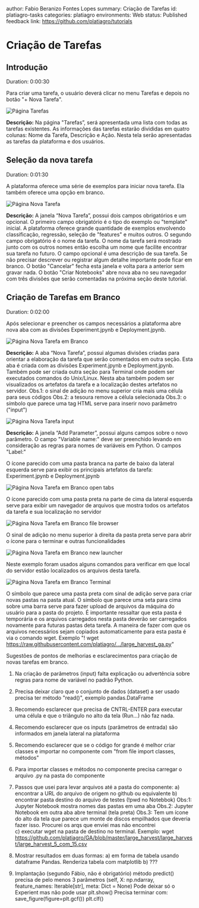 author: Fabio Beranizo Fontes Lopes
summary: Criação de Tarefas
id: platiagro-tasks
categories: platiagro
environments: Web
status: Published
feedback link: https://github.com/platiagro/tutorials

# Criação de Tarefas

## Introdução
Duration: 0:00:30

Para criar uma tarefa, o usuário deverá clicar no menu Tarefas e depois no botão "+ Nova Tarefa".

![Página Tarefas](./img/tarefas.png)

**Descrição:** Na página "Tarefas”, será apresentada uma lista com todas as tarefas existentes. As informações das tarefas estarão divididas em quatro colunas: Nome da Tarefa, Descrição e Ação.
Nesta tela serão apresentadas as tarefas da plataforma e dos usuários.

## Seleção da nova tarefa
Duration: 0:01:30

A plataforma oferece uma série de exemplos para iniciar nova tarefa. Ela também oferece uma opção em branco.

![Página Nova Tarefa](./img/nova_tarefa.png)

**Descrição:** A janela “Nova Tarefa”, possui dois campos obrigatórios e um opcional. 
O primeiro campo obrigatório é o tipo do exemplo ou "template" inicial. A plataforma oferece grande quantidade de exemplos envolvendo classificação, regressão, seleção de "features" e muitos outros.
O segundo campo obrigatório é o nome da tarefa. O nome da tarefa será mostrado junto com os outros nomes então escolha um nome que facilite encontrar sua tarefa no futuro.
O campo opcional é uma descrição de sua tarefa. Se não precisar descrever ou registrar algum detalhe importante pode ficar em branco.
O botão "Cancelar" fecha esta janela e volta para a anterior sem gravar nada.
O botão "Criar Notebooks" abre nova aba no seu navegador com três divisões que serão comentadas na próxima seção deste tutorial. 

## Criação de Tarefas em Branco
Duration: 0:02:00

Após selecionar e preencher os campos necessários a plataforma abre nova aba com as divisões Experiment.jpynb e Deployment.jpynb.

![Página Nova Tarefa em Branco](./img/nova_tarefa_abas.png)

**Descrição:** A aba “Nova Tarefa”, possui algumas divisões criadas para orientar a elaboração da tarefa que serão comentados em outra seção.
Esta aba é criada com as divisões Experiment.jpynb e Deployment.jpynb. Também pode ser criada outra seção para Terminal onde podem ser executados comandos do Unix/Linux.
Nesta aba também podem ser visualizados os artefatos da tarefa e a localização destes artefatos no servidor. 
   Obs.1: o sinal de adição no menu superior cria mais uma célula para seus códigos
   Obs.2: a tesoura remove a célula selecionada
   Obs.3: o símbolo que parece uma tag HTML serve para inserir novo parâmetro ("input")

![Página Nova Tarefa input](./img/nova_tarefa_input.png)

**Descrição:** A janela “Add Parameter”, possui alguns campos sobre o novo parâmetro.
O campo "Variable name:" deve ser preenchido levando em consideração as regras para nomes de variáveis em Python.
O campos "Label:" 

O ícone parecido com uma pasta branca na parte de baixo da lateral esquerda serve para exibir os principais artefatos da tarefa: Experiment.jpynb e Deployment.jpynb

![Página Nova Tarefa em Branco open tabs](./img/nova_tarefa_open_tabs.png)


O ícone parecido com uma pasta preta na parte de cima da lateral esquerda serve para exibir um navegador de arquivos que mostra todos os artefatos da tarefa e sua localização no servidor

![Página Nova Tarefa em Branco file browser](./img/nova_tarefa_file_browser.png)


O sinal de adição no menu superior à direita da pasta preta serve para abrir o ícone para o terminar e outras funcionalidades 

![Página Nova Tarefa em Branco new launcher](./img/nova_tarefa_file_browser_new_launcher.png)


Neste exemplo foram usados alguns comandos para verificar em que local do servidor estão localizados os arquivos desta tarefa.

![Página Nova Tarefa em Branco Terminal](./img/nova_tarefa_File_browser_New_launcher_Terminal.png)

O símbolo que parece uma pasta preta com sinal de adição serve para criar novas pastas na pasta atual.
O símbolo que parece uma seta para cima sobre uma barra serve para fazer upload de arquivos da máquina do usuário para a pasta do projeto. É importante ressaltar que esta pasta é temporária e os arquivos carregados nesta pasta deverão ser carregados novamente para futuras pastas deta tarefa.
A maneira de fazer com que os arquivos necessários sejam copiados automaticamente para esta pasta é via o comando wget.
Exemplo "! wget https://raw.githubusercontent.com/platiagro/.../large_harvest_ga.py"





Sugestões de pontos de melhorias e esclarecimentos para criação de novas tarefas em branco.

1) Na criação de parâmetros (input) falta explicação ou advertência sobre regras para nome de variável no padrão Python.
2) Precisa deixar claro que o conjunto de dados (dataset) a ser usado precisa ter método "read()", exemplo pandas.DataFrame
3) Recomendo esclarecer que precisa de CNTRL-ENTER para executar uma célula e que o triângulo no alto da tela (Run...) não faz nada.
4) Recomendo esclarecer que os inputs (parâmetros de entrada) são informados em janela lateral na plataforma
5) Recomendo esclarecer que se o código for grande é melhor criar classes e importar no componente com "from file import classes, métodos" 
6) Para importar classes e métodos no componente precisa carregar o arquivo .py na pasta do componente
7) Passos que usei para levar arquivos até a pasta do componente:
   a) encontrar a URL do arquivo de origem no github ou equivalente
   b) encontrar pasta destino do arquivo de testes (!pwd no Notebbok)
      Obs:1: Jupyter Notebook mostra nomes das pastas em uma aba
	  Obs.2: Jupyter Notebook em outra aba abre terminal (tela preta)
	  Obs.3: Tem um ícone do alto da tela que parece um monte de discos empilhados que deveria fazer isso. Procurei os arqs que enviei mas não encontrei	  
   c) executar wget na pasta de destino no terminal. Exemplo:
      wget https://github.com/platiagro/GA/blob/master/large_harvest/large_harvest/large_harvest_5_com_15.csv   
8) Mostrar resultados em duas formas:
   a) em forma de tabela usando dataframe Pandas. Renderiza tabela com matplotlib
   b) ???
   
8) Implantação (segundo Fábio, não é obrigatório)
   método predict() precisa de pelo menos 3 parâmetros (self, X: np.ndarray, feature_names: Iterable[str], meta: Dict = None) 
   Pode deixar só o Experient
   mas não pode usar plt.show()
   Precisa terminar com: 
      save_figure(figure=plt.gcf())
      plt.clf()

